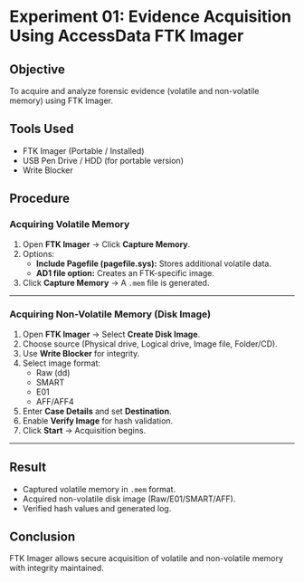  # Experiment 01: Evidence Acquisition Using AccessData FTK Imager
 
 ## Objective
To acquire and analyze forensic evidence (volatile and non-volatile memory) using FTK Imager.

## Tools Used
- FTK Imager (Portable / Installed)
- USB Pen Drive / HDD (for portable version)
- Write Blocker

## Procedure

### Acquiring Volatile Memory
1. Open **FTK Imager** → Click **Capture Memory**.
2. Options:
   - **Include Pagefile (pagefile.sys):** Stores additional volatile data.
   - **AD1 file option:** Creates an FTK-specific image.
3. Click **Capture Memory** → A `.mem` file is generated.

---

### Acquiring Non-Volatile Memory (Disk Image)
1. Open **FTK Imager** → Select **Create Disk Image**.
2. Choose source (Physical drive, Logical drive, Image file, Folder/CD).
3. Use **Write Blocker** for integrity.
4. Select image format:
   - Raw (dd)
   - SMART
   - E01
   - AFF/AFF4
5. Enter **Case Details** and set **Destination**.
6. Enable **Verify Image** for hash validation.
7. Click **Start** → Acquisition begins.

---

## Result
- Captured volatile memory in `.mem` format.
- Acquired non-volatile disk image (Raw/E01/SMART/AFF).
- Verified hash values and generated log.

## Conclusion
FTK Imager allows secure acquisition of volatile and non-volatile memory with integrity maintained.
